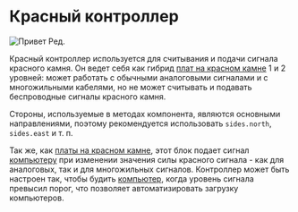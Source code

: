 # Красный контроллер

![Привет Ред.](oredict:oc:redstone)

Красный контроллер используется для считывания и подачи сигнала красного камня. Он ведет себя как гибрид [плат на красном камне](../item/redstoneCard1.md) 1 и 2 уровней: может работать с обычными аналоговыми сигналами и с многожильными кабелями, но не может считывать и подавать беспроводные сигналы красного камня.

Стороны, используемые в методах компонента, являются основными направлениями, поэтому рекомендуется использовать `sides.north`, `sides.east` и т. п.

Так же, как [платы на красном камне](../item/redstoneCard1.md), этот блок подает сигнал [компьютеру](../general/computer.md) при изменении значения силы красного сигнала - как для аналоговых, так и для многожильных сигналов. Контроллер может быть настроен так, чтобы будить [компьютер](../general/computer.md), когда уровень сигнала превысил порог, что позволяет автоматизировать загрузку компьютеров.
